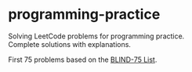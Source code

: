 # programming-practice

Solving LeetCode problems for programming practice. \
Complete solutions with explanations.

First 75 problems based on the [BLIND-75 List](https://leetcode.com/problem-list/xi4ci4ig/).
